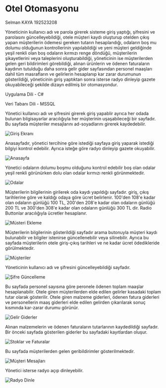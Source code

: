 # Otel Otomasyonu

Selman KAYA 192523208

Yöneticinin kullanıcı adı ve parola girerek sisteme giriş yaptığı, şifresini ve parolasını güncelleyebildiği, otele müşteri kaydı oluşturup otelden çıkış yapan müşterilerin ödemesi gereken tutarın hesaplandığı, odaların boş mu dolumu olduğunun kontrollerinin yapılabildiği ve yeni müşteri geldiğinde yeşil renkli olan boş odaların kırmızı renge döndüğü, müşterilerin şikayetlerini veya taleplerini oluşturabildiği, yöneticinin ise müşterilerden gelen geri bildirimleri görebildiği, alınan ürünlerin ve ödenen faturaların kaydının tutulduğu daha sonra gelir gider sayfasından personel maaşları dahil tüm masrafların ve gelirlerin hesaplanıp kar zarar durumunun gösterildiği, yöneticinin giriş yaptıktan sonra isterse radyo dinleyip gazete okuyabileceği şekilde dizayn edilmiş bir otomasyondur.


Uygulama Dili - C#

Veri Tabanı Dili - MSSQL

Yönetici kullanıcı adı ve şifresini girerek giriş yapablir ayrıca her odada bulunan bilgisayarlar aracılığıyla her müşterinin uşaşabileceği bir sayfadır. Bu sayfada müşteriler mesajlarını ad-soyadlarını girerek kaydedebilir.

![Giriş Ekranı](https://user-images.githubusercontent.com/106451074/170855236-94cb3135-b8a7-449f-8dd7-62b119986d24.PNG)

Anasayfadır, yönetici tercihine göre istediği sayfaya giriş yaparak istediği bilgiyi kontrol edebilir. Ayrıca isteğe göre radyo dinleyip gazete okuyabilir.

![Anasayfa](https://user-images.githubusercontent.com/106451074/170855247-05204d4e-c8da-42b3-9c21-168c36164b3d.PNG)

Yönetici odaların dolumu boşmu olduğunu kontrol edebilir boş olan odalar yeşil renkli görünürken dolu olan odalar kırmızı renkli görünmektedir.

![Odalar](https://user-images.githubusercontent.com/106451074/170855250-c14c87bb-9fe7-4c08-86d0-b08c9a39bd24.PNG)

Müşterilerin bilgilerinin girilerek oda kaydı yapıldığı sayfadır. giriş, çıkış tarihlerine göre ve kaldığı odaya göre ücret belirlenir. 100'den 108'e kadar olan odaların günlüğü 100 TL, 200'den 208'e kadar olan odaların günlüğü 200 TL ve 300'den 308'e kadar olan odaların günlüğü 300 TL dir. Radio Buttonlar aracılığıyla ücretler hesaplanır.

![Müsteri Ekleme](https://user-images.githubusercontent.com/106451074/170855251-487542e6-5bc4-4844-a0a6-d49540546fe1.PNG)

Müşterilerin bilgilerinin gösterildiği sayfadır arama butonuyla müşteri kaydı bulunabilir ve bilgiler istenirse güncellenebilir veya silinebilir. Ayrıca bu sayfada müşterilerin otele giriş-çıkış tarihleri ve ne kadar ücret ödedikleride görülmektedir.

![Müşteriler](https://user-images.githubusercontent.com/106451074/170855252-e59cdf27-9aaa-418b-96e7-694f1b975ba4.PNG)

Yöneticinin kullanıcı adı ve şifresini güncelleyebildiği sayfadır.

![Şifre Güncelleme](https://user-images.githubusercontent.com/106451074/170855258-93ef3ac7-ae92-4eb0-b2ea-75e32d9e1ba9.PNG)

Bu sayfada personel sayısına göre peronele ödenen toplam maaşlar hesaplanabilir. Otele giren müşterilerden elde edilen gelirler kasadaki toplam tutar olarak gösterilir. Otele giren malzeme giderleri, ödenen fatura giderleri ve personellerin maaş giderleri elde edilen gelirden çıkarılarak sonuç kısmında kar-zarar durumu görünür.

![Gelir Giderler](https://user-images.githubusercontent.com/106451074/170855264-38102e64-4e43-443d-a168-5fde43ded0a9.PNG)

Alınan malzemelerin ve ödenen faturaların tutarlarının kaydedildiği sayfadır. Bir önceki sayfada gösterilen giderler bu sayfadaki kayıtlardan oluşur. 

![Stoklar ve Faturalar](https://user-images.githubusercontent.com/106451074/170855265-efe2c702-2092-4056-816f-385250320de3.PNG)

Bu sayfada müşterilerden gelen geribildirimler gösterilmektedir.

![Müşteri Mesajları](https://user-images.githubusercontent.com/106451074/170855268-0fa240a1-f352-4b29-89f5-9e02e69617cb.PNG)

Yönetici isterse radyo açıp dinleyebilir.

![Radyo Dinle](https://user-images.githubusercontent.com/106451074/170855269-93726e00-c2a1-42f2-991a-c1edca2e2c89.PNG)
